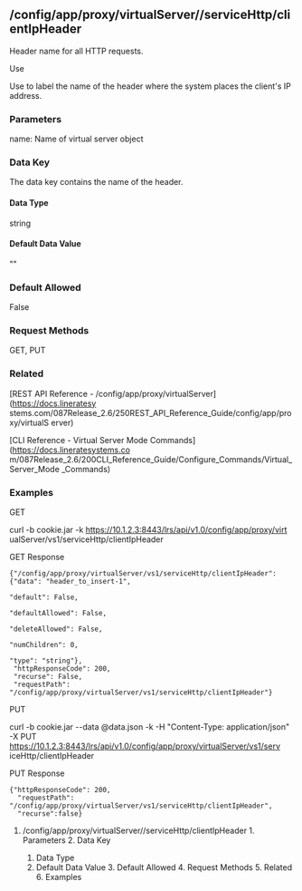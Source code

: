 ## /config/app/proxy/virtualServer/<name>/serviceHttp/clientIpHeader

Header name for all HTTP requests.

Use

Use to label the name of the header where the system places the client's IP
address.

### Parameters

name: Name of virtual server object

### Data Key

The data key contains the name of the header.

#### Data Type

string

#### Default Data Value

""

### Default Allowed

False

### Request Methods

GET, PUT

### Related

[REST API Reference - /config/app/proxy/virtualServer](https://docs.lineratesy
stems.com/087Release_2.6/250REST_API_Reference_Guide/config/app/proxy/virtualS
erver)

[CLI Reference - Virtual Server Mode Commands](https://docs.lineratesystems.co
m/087Release_2.6/200CLI_Reference_Guide/Configure_Commands/Virtual_Server_Mode
_Commands)

### Examples

GET

curl -b cookie.jar -k https://10.1.2.3:8443/lrs/api/v1.0/config/app/proxy/virt
ualServer/vs1/serviceHttp/clientIpHeader

GET Response

    
    {"/config/app/proxy/virtualServer/vs1/serviceHttp/clientIpHeader": {"data": "header_to_insert-1",
                                                                        "default": False,
                                                                        "defaultAllowed": False,
                                                                        "deleteAllowed": False,
                                                                        "numChildren": 0,
                                                                        "type": "string"},
     "httpResponseCode": 200,
     "recurse": False,
     "requestPath": "/config/app/proxy/virtualServer/vs1/serviceHttp/clientIpHeader"}
    

PUT

curl -b cookie.jar --data @data.json -k -H "Content-Type: application/json" -X
PUT https://10.1.2.3:8443/lrs/api/v1.0/config/app/proxy/virtualServer/vs1/serv
iceHttp/clientIpHeader

PUT Response

    
    {"httpResponseCode": 200,
      "requestPath": "/config/app/proxy/virtualServer/vs1/serviceHttp/clientIpHeader",
      "recurse":false}

  1. /config/app/proxy/virtualServer/<name>/serviceHttp/clientIpHeader
    1. Parameters
    2. Data Key
      1. Data Type
      2. Default Data Value
    3. Default Allowed
    4. Request Methods
    5. Related
    6. Examples


